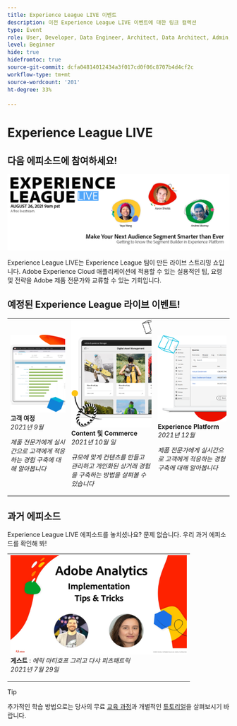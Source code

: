 ```yaml
---
title: Experience League LIVE 이벤트
description: 이전 Experience League LIVE 이벤트에 대한 링크 컬렉션
type: Event
role: User, Developer, Data Engineer, Architect, Data Architect, Admin, Leader
level: Beginner
hide: true
hidefromtoc: true
source-git-commit: dcfa04814012434a3f017cd0f06c8707b4d4cf2c
workflow-type: tm+mt
source-wordcount: '201'
ht-degree: 33%

---
```



# Experience League LIVE

## 다음 에피소드에 참여하세요!

<a href="https://www.youtube.com/watch?v=rogVKsTFbWk"><img alt="를 클릭하면 Experience League Live를 위한 YouTube 로비으로 이동합니다" src="assets/1440x492.png" /></a>

Experience League LIVE는 Experience League 팀이 만든 라이브 스트리밍 쇼입니다.  Adobe Experience Cloud 애플리케이션에 적용할 수 있는 실용적인 팁, 요령 및 전략을 Adobe 제품 전문가와 교류할 수 있는 기회입니다.


## 예정된 Experience League 라이브 이벤트!

<table>
<tr>
  <td>
      <img alt="컨텐츠 서비스" src="./assets/journeys.png" />
     <div>
          <strong>고객 여정</strong>
     </div>
     <div>
          <em>2021년 9월</em>
     </div>
    <p>
    <em>제품 전문가에게 실시간으로 고객에게 적응하는 경험 구축에 대해 알아봅니다</em>
    <p>
  </td>
  <td>
      <img alt="컨텐츠 서비스" src="./assets/content.png" />
     <div>
          <strong>Content 및 Commerce</strong>
     <div>
          <em>2021년 10월 일</em>
     </div>
     </div>
    <p>
    <em>규모에 맞게 컨텐츠를 만들고 관리하고 개인화된 상거래 경험을 구축하는 방법을 살펴볼 수 있습니다</em>
    <p>
  </td>
  <td>
      <img alt="컨텐츠 서비스" src="./assets/platform.png" />
     <div>
          <strong>Experience Platform</strong>
     </div>
     <div>
          <em>2021년 12월</em>
     </div>    
    <p>
    <em>제품 전문가에게 실시간으로 고객에게 적응하는 경험 구축에 대해 알아봅니다</em>
    <p>
  </td>
</tr>
</table>


## 과거 에피소드

Experience League LIVE 에피소드를 놓치셨나요? 문제 없습니다. 우리 과거 에피소드를 확인해 봐!

<table>
<tr>

<td>
    <a href="https://www.youtube.com/watch?v=lxOvLCzEGBI">
      <img height="225" width="400" alt="Experience League 라이브" src="assets/exl-live-after2.jpg" />
    </a>
     <div>
          <strong>게스트</strong> :  <i>에릭 마티호프 그리고 다샤 피츠패트릭</i>
     </div>
     <div>
          <em>2021년 7월 29일</em>
     </div>    
    <p>
    <em></em>
    <p>
  </td>
</tr>
</table>

>[!TIP]
>
>추가적인 학습 방법으로는 당사의 무료 [교육 과정](https://experienceleague.adobe.com/#dashboard/learning)과 개별적인 [튜토리얼](https://experienceleague.adobe.com/docs/home-tutorials.html)을 살펴보시기 바랍니다.

